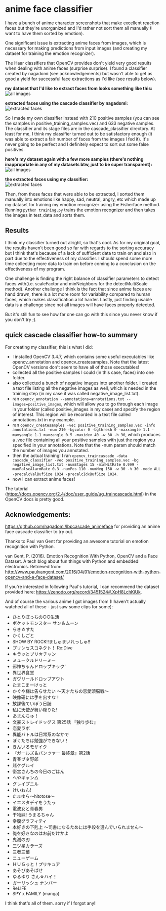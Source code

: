 # anime face classifier    
    
I have a bunch of anime character screenshots that make excellent reaction faces but they're unorganized and I'd rather not sort them all manually (I want to have them sorted by emotion).       
    
One significant issue is extracting anime faces from images, which is necessary for making predictions from input images (and creating my dataset for training the emotion recognizer).  
      
The Haar classifiers that OpenCV provides don't yield very good results when dealing with anime faces (surprise surprise). I found a classifier created by nagadomi (see acknowledgements) but wasn't able to get as good a yield for successful face extractions as I'd like (see results below).    
    
**my dataset that I'd like to extract faces from looks something like this:**    
![all images](other_stuff/all_faces.png)    
    
**extracted faces using the cascade classifier by nagadomi:**    
![extracted faces](other_stuff/extracted_faces.png)    
    
So I made my own classifier instead with 210 positive samples (you can see the samples in positive_training_samples.vec) and 633 negative samples. The classifier and its stage files are in the cascade_classifier directory. At least for me, I think my classifier turned out to be satisfactory enough (it was able to extract a fair number of faces from the images I fed it). It's never going to be perfect and I definitely expect to sort out some false positives.    
    
**here's my dataset again with a few more samples (there's nothing inappropriate in any of my datasets btw, just to be super transparent):**    
![all images](other_stuff/anime_faces.png)    
    
**the extracted faces using my classifier:**    
![extracted faces](other_stuff/extracted_faces2.png)    
    
Then, from those faces that were able to be extracted, I sorted them manually into emotions like happy, sad, neutral, angry, etc which made up my dataset for training my emotion recognizer using the Fisherface method. Running `python training.py` trains the emotion recognizer and then takes the images in test_data and sorts them.    
    
## Results    
I think my classifier turned out alright, so that's cool. As for my original goal, the results haven't been good so far with regards to the sorting accuracy but I think that's because of a lack of sufficient data to train on and also in part due to the effectiveness of my classifier. I should spend some more time collecting more data to train on before coming to a conclusion on the effectiveness of my program.    
    
One challenge is finding the right balance of classifier parameters to detect faces with(i.e. scaleFactor and minNeighbors for the detectMultiScale method). Another challenge I think is the fact that since anime faces are hand drawn, there is a lot more room for variability compared to human faces, which makes classification a lot harder. Lastly, just finding usable data is a challenge since not all images will have faces properly detected.    
    
But it's still fun to see how far one can go with this since you never know if you don't try ;).    
    
## quick cascade classifier how-to summary    
For creating my classifier, this is what I did:    
- I installed OpenCV 3.4.7, which contains some useful executables like opencv_annotation and opencv_createsamples. Note that the latest OpenCV versions don't seem to have all of those executables!
- collected all the positive samples I could (in this case, faces) into one folder.
- also collected a bunch of negative images into another folder. I created a text file listing all the negative images as well, which is needed in the training step (in my case it was called negative_image_list.txt).
- ran `opencv_annotation --annotations=annotations.txt --images=positive_images`, which will allow you to go through each image in your folder (called positive_images in my case) and specify the region of interest. This region will be recorded in a text file called annotations.txt in my example.
- ran `opencv_createsamples -vec positive_training_samples.vec -info annotations.txt -num 210 -bgcolor 0 -bgthresh 0 -maxxangle 1.1 -maxyangle 1.1 maxzangle 0.5 -maxidev 40 -w 30 -h 30`, which produces a .vec file containing all your positive samples with just the region you specified in your annotations. Note that the -num param should match the number of images you annotated.
- then the actual training! I ran `opencv_traincascade -data cascade_classifier -vec positive_training_samples.vec -bg negative_image_list.txt -numStages 15 -minHitRate 0.999 -maxFalseAlarmRate 0.3 -numPos 110 -numNeg 150 -w 30 -h 30 -mode ALL -precalcValBufSize 1024 -precalcIdxBufSize 1024`.
- now I can extract anime faces!
    
The tutorial (https://docs.opencv.org/2.4/doc/user_guide/ug_traincascade.html) in the OpenCV docs is pretty good.    
	
## Acknowledgements:    
https://github.com/nagadomi/lbpcascade_animeface for providing an anime face cascade classifier to try out.    
    
Thanks to Paul van Gent for providing an awesome tutorial on emotion recognition with Python.    
    
van Gent, P. (2016). Emotion Recognition With Python, OpenCV and a Face Dataset. A tech blog about fun things with Python and embedded electronics. Retrieved from:
http://www.paulvangent.com/2016/04/01/emotion-recognition-with-python-opencv-and-a-face-dataset/
    
If you're interested in following Paul's tutorial, I can recommend the dataset provided here: https://zenodo.org/record/3451524#.XpH8LchKiUk.    
	
And of course the various anime I got images from (I haven't actually watched all of these - just saw some clips for some):   
- ひとりぼっちの○○生活
- ポケットモンスター サン＆ムーン
- らき☆すた
- かくしごと
- SHOW BY ROCK!!ましゅまいれっしゅ!!
- プリンセスコネクト！ Re:Dive
- キラッとプリ☆チャン
- ミュークルドリーミー
- 邪神ちゃんドロップキック'
- 異世界食堂
- ガヴリールドロップアウト
- たまこまーけっと
- かぐや様は告らせたい ～天才たちの恋愛頭脳戦～
- 映像研には手を出すな！
- 放課後ていぼう日誌
- 私に天使が舞い降りた!
- あまんちゅ！
- 文豪ストレイドッグス 第25話 『独り歩む』
- 恋愛ラボ
- 異能バトルは日常系のなかで
- ぼくたちは勉強ができない！
- きんいろモザイク
- 『ガールズ＆パンツァー 最終章』第2話
- 青春ブタ野郎
- 賭ケグルイ
- 衛宮さんちの今日のごはん
- へやキャン△
- グレイプニル
- けいおん!
- たまゆら～hitotose～
- イエスタデイをうたっ
- 電波女と青春男
- 干物妹! うまるちゃん
- 幸腹グラフィティ
- 本好きの下剋上 ～司書になるためには手段を選んでいられません～
- 俺を好きなのはお前だけかよ
- 鬼滅の刃
- 三ツ星カラーズ
- 三者三葉
- ニューゲーム
- ＨＵＧっと！プリキュア
- あそびあそばせ
- ゆるゆり さん☆ハイ！
- ガーリッシュ ナンバー
- ReLIFE
- SPY x FAMILY (manga)
    
I think that's all of them. sorry if I forgot any!    

